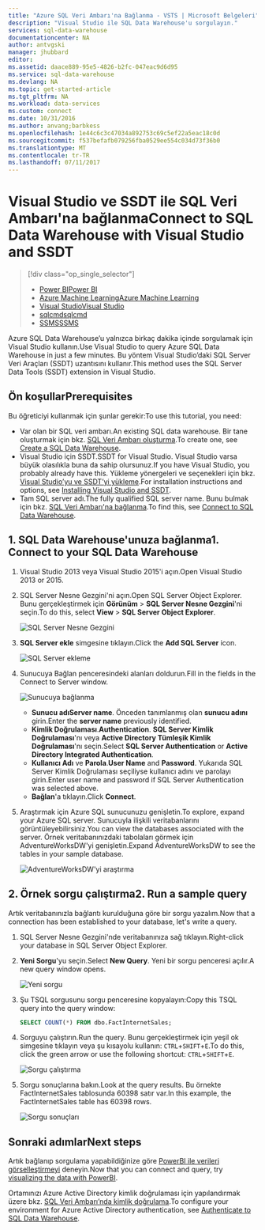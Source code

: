 ```yaml
---
title: "Azure SQL Veri Ambarı'na Bağlanma - VSTS | Microsoft Belgeleri"
description: "Visual Studio ile SQL Data Warehouse'u sorgulayın."
services: sql-data-warehouse
documentationcenter: NA
author: antvgski
manager: jhubbard
editor: 
ms.assetid: daace889-95e5-4826-b2fc-047eac9d6d95
ms.service: sql-data-warehouse
ms.devlang: NA
ms.topic: get-started-article
ms.tgt_pltfrm: NA
ms.workload: data-services
ms.custom: connect
ms.date: 10/31/2016
ms.author: anvang;barbkess
ms.openlocfilehash: 1e44c6c3c47034a892753c69c5ef22a5eac18c0d
ms.sourcegitcommit: f537befafb079256fba0529ee554c034d73f36b0
ms.translationtype: MT
ms.contentlocale: tr-TR
ms.lasthandoff: 07/11/2017
---
```

# <a name="connect-to-sql-data-warehouse-with-visual-studio-and-ssdt"></a><span data-ttu-id="daf77-103">Visual Studio ve SSDT ile SQL Veri Ambarı'na bağlanma</span><span class="sxs-lookup"><span data-stu-id="daf77-103">Connect to SQL Data Warehouse with Visual Studio and SSDT</span></span>
> [!div class="op_single_selector"]
> * [<span data-ttu-id="daf77-104">Power BI</span><span class="sxs-lookup"><span data-stu-id="daf77-104">Power BI</span></span>](sql-data-warehouse-get-started-visualize-with-power-bi.md)
> * [<span data-ttu-id="daf77-105">Azure Machine Learning</span><span class="sxs-lookup"><span data-stu-id="daf77-105">Azure Machine Learning</span></span>](sql-data-warehouse-get-started-analyze-with-azure-machine-learning.md)
> * [<span data-ttu-id="daf77-106">Visual Studio</span><span class="sxs-lookup"><span data-stu-id="daf77-106">Visual Studio</span></span>](sql-data-warehouse-query-visual-studio.md)
> * [<span data-ttu-id="daf77-107">sqlcmd</span><span class="sxs-lookup"><span data-stu-id="daf77-107">sqlcmd</span></span>](sql-data-warehouse-get-started-connect-sqlcmd.md) 
> * [<span data-ttu-id="daf77-108">SSMS</span><span class="sxs-lookup"><span data-stu-id="daf77-108">SSMS</span></span>](sql-data-warehouse-query-ssms.md)
> 
> 

<span data-ttu-id="daf77-109">Azure SQL Data Warehouse’u yalnızca birkaç dakika içinde sorgulamak için Visual Studio kullanın.</span><span class="sxs-lookup"><span data-stu-id="daf77-109">Use Visual Studio to query Azure SQL Data Warehouse in just a few minutes.</span></span> <span data-ttu-id="daf77-110">Bu yöntem Visual Studio’daki SQL Server Veri Araçları (SSDT) uzantısını kullanır.</span><span class="sxs-lookup"><span data-stu-id="daf77-110">This method uses the SQL Server Data Tools (SSDT) extension in Visual Studio.</span></span> 

## <a name="prerequisites"></a><span data-ttu-id="daf77-111">Ön koşullar</span><span class="sxs-lookup"><span data-stu-id="daf77-111">Prerequisites</span></span>
<span data-ttu-id="daf77-112">Bu öğreticiyi kullanmak için şunlar gerekir:</span><span class="sxs-lookup"><span data-stu-id="daf77-112">To use this tutorial, you need:</span></span>

* <span data-ttu-id="daf77-113">Var olan bir SQL veri ambarı.</span><span class="sxs-lookup"><span data-stu-id="daf77-113">An existing SQL data warehouse.</span></span> <span data-ttu-id="daf77-114">Bir tane oluşturmak için bkz. [SQL Veri Ambarı oluşturma][Create a SQL Data Warehouse].</span><span class="sxs-lookup"><span data-stu-id="daf77-114">To create one, see [Create a SQL Data Warehouse][Create a SQL Data Warehouse].</span></span>
* <span data-ttu-id="daf77-115">Visual Studio için SSDT.</span><span class="sxs-lookup"><span data-stu-id="daf77-115">SSDT for Visual Studio.</span></span> <span data-ttu-id="daf77-116">Visual Studio varsa büyük olasılıkla buna da sahip olursunuz.</span><span class="sxs-lookup"><span data-stu-id="daf77-116">If you have Visual Studio, you probably already have this.</span></span> <span data-ttu-id="daf77-117">Yükleme yönergeleri ve seçenekleri için bkz. [Visual Studio’yu ve SSDT’yi yükleme][Installing Visual Studio and SSDT].</span><span class="sxs-lookup"><span data-stu-id="daf77-117">For installation instructions and options, see [Installing Visual Studio and SSDT][Installing Visual Studio and SSDT].</span></span>
* <span data-ttu-id="daf77-118">Tam SQL server adı.</span><span class="sxs-lookup"><span data-stu-id="daf77-118">The fully qualified SQL server name.</span></span> <span data-ttu-id="daf77-119">Bunu bulmak için bkz. [SQL Veri Ambarı'na bağlanma][Connect to SQL Data Warehouse].</span><span class="sxs-lookup"><span data-stu-id="daf77-119">To find this, see [Connect to SQL Data Warehouse][Connect to SQL Data Warehouse].</span></span>

## <a name="1-connect-to-your-sql-data-warehouse"></a><span data-ttu-id="daf77-120">1. SQL Data Warehouse'unuza bağlanma</span><span class="sxs-lookup"><span data-stu-id="daf77-120">1. Connect to your SQL Data Warehouse</span></span>
1. <span data-ttu-id="daf77-121">Visual Studio 2013 veya Visual Studio 2015'i açın.</span><span class="sxs-lookup"><span data-stu-id="daf77-121">Open Visual Studio 2013 or 2015.</span></span>
2. <span data-ttu-id="daf77-122">SQL Server Nesne Gezgini'ni açın.</span><span class="sxs-lookup"><span data-stu-id="daf77-122">Open SQL Server Object Explorer.</span></span> <span data-ttu-id="daf77-123">Bunu gerçekleştirmek için **Görünüm** > **SQL Server Nesne Gezgini**'ni seçin.</span><span class="sxs-lookup"><span data-stu-id="daf77-123">To do this, select **View** > **SQL Server Object Explorer**.</span></span>
   
    ![SQL Server Nesne Gezgini][1]
3. <span data-ttu-id="daf77-125">**SQL Server ekle** simgesine tıklayın.</span><span class="sxs-lookup"><span data-stu-id="daf77-125">Click the **Add SQL Server** icon.</span></span>
   
    ![SQL Server ekleme][2]
4. <span data-ttu-id="daf77-127">Sunucuya Bağlan penceresindeki alanları doldurun.</span><span class="sxs-lookup"><span data-stu-id="daf77-127">Fill in the fields in the Connect to Server window.</span></span>
   
    ![Sunucuya bağlanma][3]
   
   * <span data-ttu-id="daf77-129">**Sunucu adı**</span><span class="sxs-lookup"><span data-stu-id="daf77-129">**Server name**.</span></span> <span data-ttu-id="daf77-130">Önceden tanımlanmış olan **sunucu adını** girin.</span><span class="sxs-lookup"><span data-stu-id="daf77-130">Enter the **server name** previously identified.</span></span>
   * <span data-ttu-id="daf77-131">**Kimlik Doğrulaması**.</span><span class="sxs-lookup"><span data-stu-id="daf77-131">**Authentication**.</span></span> <span data-ttu-id="daf77-132">**SQL Server Kimlik Doğrulaması**'nı veya **Active Directory Tümleşik Kimlik Doğrulaması**'nı seçin.</span><span class="sxs-lookup"><span data-stu-id="daf77-132">Select **SQL Server Authentication** or **Active Directory Integrated Authentication**.</span></span>
   * <span data-ttu-id="daf77-133">**Kullanıcı Adı** ve **Parola**.</span><span class="sxs-lookup"><span data-stu-id="daf77-133">**User Name** and **Password**.</span></span> <span data-ttu-id="daf77-134">Yukarıda SQL Server Kimlik Doğrulaması seçiliyse kullanıcı adını ve parolayı girin.</span><span class="sxs-lookup"><span data-stu-id="daf77-134">Enter user name and password if SQL Server Authentication was selected above.</span></span>
   * <span data-ttu-id="daf77-135">**Bağlan**'a tıklayın.</span><span class="sxs-lookup"><span data-stu-id="daf77-135">Click **Connect**.</span></span>
5. <span data-ttu-id="daf77-136">Araştırmak için Azure SQL sunucunuzu genişletin.</span><span class="sxs-lookup"><span data-stu-id="daf77-136">To explore, expand your Azure SQL server.</span></span> <span data-ttu-id="daf77-137">Sunucuyla ilişkili veritabanlarını görüntüleyebilirsiniz.</span><span class="sxs-lookup"><span data-stu-id="daf77-137">You can view the databases associated with the server.</span></span> <span data-ttu-id="daf77-138">Örnek veritabanınızdaki tabolaları görmek için AdventureWorksDW'yi genişletin.</span><span class="sxs-lookup"><span data-stu-id="daf77-138">Expand AdventureWorksDW to see the tables in your sample database.</span></span>
   
    ![AdventureWorksDW'yi araştırma][4]

## <a name="2-run-a-sample-query"></a><span data-ttu-id="daf77-140">2. Örnek sorgu çalıştırma</span><span class="sxs-lookup"><span data-stu-id="daf77-140">2. Run a sample query</span></span>
<span data-ttu-id="daf77-141">Artık veritabanınızla bağlantı kurulduğuna göre bir sorgu yazalım.</span><span class="sxs-lookup"><span data-stu-id="daf77-141">Now that a connection has been established to your database, let's write a query.</span></span>

1. <span data-ttu-id="daf77-142">SQL Server Nesne Gezgini'nde veritabanınıza sağ tıklayın.</span><span class="sxs-lookup"><span data-stu-id="daf77-142">Right-click your database in SQL Server Object Explorer.</span></span>
2. <span data-ttu-id="daf77-143">**Yeni Sorgu**'yu seçin.</span><span class="sxs-lookup"><span data-stu-id="daf77-143">Select **New Query**.</span></span> <span data-ttu-id="daf77-144">Yeni bir sorgu penceresi açılır.</span><span class="sxs-lookup"><span data-stu-id="daf77-144">A new query window opens.</span></span>
   
    ![Yeni sorgu][5]
3. <span data-ttu-id="daf77-146">Şu TSQL sorgusunu sorgu penceresine kopyalayın:</span><span class="sxs-lookup"><span data-stu-id="daf77-146">Copy this TSQL query into the query window:</span></span>
   
    ```sql
    SELECT COUNT(*) FROM dbo.FactInternetSales;
    ```
4. <span data-ttu-id="daf77-147">Sorguyu çalıştırın.</span><span class="sxs-lookup"><span data-stu-id="daf77-147">Run the query.</span></span> <span data-ttu-id="daf77-148">Bunu gerçekleştirmek için yeşil ok simgesine tıklayın veya şu kısayolu kullanın: `CTRL`+`SHIFT`+`E`.</span><span class="sxs-lookup"><span data-stu-id="daf77-148">To do this, click the green arrow or use the following shortcut: `CTRL`+`SHIFT`+`E`.</span></span>
   
    ![Sorgu çalıştırma][6]
5. <span data-ttu-id="daf77-150">Sorgu sonuçlarına bakın.</span><span class="sxs-lookup"><span data-stu-id="daf77-150">Look at the query results.</span></span> <span data-ttu-id="daf77-151">Bu örnekte FactInternetSales tablosunda 60398 satır var.</span><span class="sxs-lookup"><span data-stu-id="daf77-151">In this example, the FactInternetSales table has 60398 rows.</span></span>
   
    ![Sorgu sonuçları][7]

## <a name="next-steps"></a><span data-ttu-id="daf77-153">Sonraki adımlar</span><span class="sxs-lookup"><span data-stu-id="daf77-153">Next steps</span></span>
<span data-ttu-id="daf77-154">Artık bağlanıp sorgulama yapabildiğinize göre [PowerBI ile verileri görselleştirmeyi][visualizing the data with PowerBI] deneyin.</span><span class="sxs-lookup"><span data-stu-id="daf77-154">Now that you can connect and query, try [visualizing the data with PowerBI][visualizing the data with PowerBI].</span></span>

<span data-ttu-id="daf77-155">Ortamınızı Azure Active Directory kimlik doğrulaması için yapılandırmak üzere bkz. [SQL Veri Ambarı’nda kimlik doğrulama][Authenticate to SQL Data Warehouse].</span><span class="sxs-lookup"><span data-stu-id="daf77-155">To configure your environment for Azure Active Directory authentication, see [Authenticate to SQL Data Warehouse][Authenticate to SQL Data Warehouse].</span></span>

<!--Arcticles-->
[Connect to SQL Data Warehouse]: sql-data-warehouse-connect-overview.md
[Create a SQL Data Warehouse]: sql-data-warehouse-get-started-provision.md
[Installing Visual Studio and SSDT]: sql-data-warehouse-install-visual-studio.md
[Authenticate to SQL Data Warehouse]: sql-data-warehouse-authentication.md
[visualizing the data with PowerBI]: sql-data-warehouse-get-started-visualize-with-power-bi.md  

<!--Other-->
[Azure portal]: https://portal.azure.com

<!--Image references-->

[1]: media/sql-data-warehouse-query-visual-studio/open-ssdt.png
[2]: media/sql-data-warehouse-query-visual-studio/add-server.png
[3]: media/sql-data-warehouse-query-visual-studio/connection-dialog.png
[4]: media/sql-data-warehouse-query-visual-studio/explore-sample.png
[5]: media/sql-data-warehouse-query-visual-studio/new-query2.png
[6]: media/sql-data-warehouse-query-visual-studio/run-query.png
[7]: media/sql-data-warehouse-query-visual-studio/query-results.png
